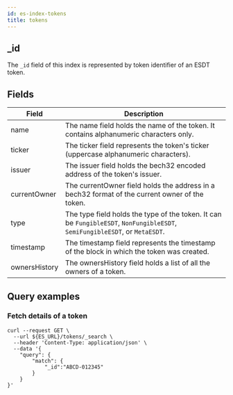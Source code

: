 ```yaml
---
id: es-index-tokens
title: tokens
---
```



## _id

The `_id` field of this index is represented by token identifier of an ESDT token.

## Fields

| Field         | Description                                                                                                                 |
|---------------|-----------------------------------------------------------------------------------------------------------------------------|
| name          | The name field holds the name of the token. It contains alphanumeric characters only.                                       |
| ticker        | The ticker field represents the token's ticker (uppercase alphanumeric characters).                                         |
| issuer        | The issuer field holds the bech32 encoded address of the token's issuer.                                                    |
| currentOwner  | The currentOwner field holds the address in a bech32 format of the current owner of the token.                              |
| type          | The type field holds the type of the token. It can be `FungibleESDT`, `NonFungibleESDT`, `SemiFungibleESDT`, or `MetaESDT`. |
| timestamp     | The timestamp field represents the timestamp of the block in which the token was created.                                   |
| ownersHistory | The ownersHistory field holds a list of all the owners of a token.                                                          |


## Query examples

### Fetch details of a token

```
curl --request GET \
  --url ${ES_URL}/tokens/_search \
  --header 'Content-Type: application/json' \
  --data '{
	"query": {
		"match": {
			"_id":"ABCD-012345"
		}
	}
}'
```
